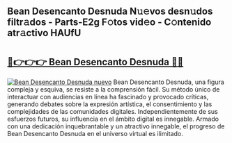 ## Bean Desencanto Desnuda N𝚞𝚎vos desn𝚞dos filtr𝚊dos - Parts-E2g F𝚘tos vid𝚎o - C𝚘ntenido atr𝚊ctivo HAUfU

# <h2><a href="http://mb4wy13.tromn.icu/?c=Bean+Desencanto+Desnuda">🔗👉👉👉 Bean Desencanto Desnuda 🔗🔗</a></h2>

[![Bean Desencanto Desnuda nuevo](https://i.imgur.com/pEAQMta.gif)](http://mb4wy13.tromn.icu/?c=Bean+Desencanto+Desnuda)
Bean Desencanto Desnuda, una figura compleja y esquiva, se resiste a la comprensión fácil. Su método único de interactuar con audiencias en línea ha fascinado y provocado críticas, generando debates sobre la expresión artística, el consentimiento y las complejidades de las comunidades digitales. Independientemente de sus esfuerzos futuros, su influencia en el ámbito digital es innegable. Armado con una dedicación inquebrantable y un atractivo innegable, el progreso de Bean Desencanto Desnuda en el universo virtual es ilimitado.
